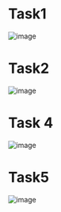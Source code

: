 # Task1
![image](https://github.com/user-attachments/assets/f614e0fb-4c19-4224-84b7-c70ac0543860)
# Task2
![image](https://github.com/user-attachments/assets/5aa0f7e6-4093-4e5b-9dcb-11d99dd3e0f1)
# Task 4
![image](https://github.com/user-attachments/assets/393c5a4a-e433-4653-bc71-75c6c474f30c)
# Task5
![image](https://github.com/user-attachments/assets/0ccbfd65-d658-41d0-9432-901c4dbacb5e)


